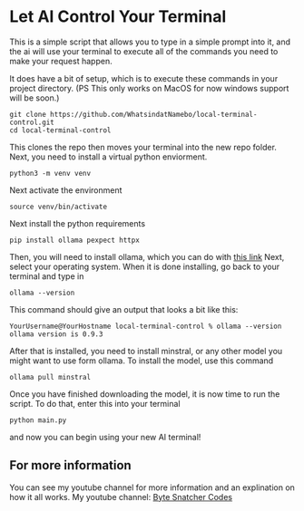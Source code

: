 # Let AI Control Your Terminal

This is a simple script that allows you to type in a simple prompt into it, and the ai will use your terminal to execute all of the commands you need to make your request happen.

It does have a bit of setup, which is to execute these commands in your project directory.
(PS This only works on MacOS for now windows support will be soon.)

```
git clone https://github.com/WhatsindatNamebo/local-terminal-control.git
cd local-terminal-control
```
This clones the repo then moves your terminal into the new repo folder.
Next, you need to install a virtual python enviorment.
```
python3 -m venv venv
```
Next activate the environment
```
source venv/bin/activate
```
Next install the python requirements
```
pip install ollama pexpect httpx
```
Then, you will need to install ollama, which you can do with [this link](https://ollama.com/download)
Next, select your operating system.
When it is done installing, go back to your terminal and type in
```
ollama --version
```
This command should give an output that looks a bit like this:
```
YourUsername@YourHostname local-terminal-control % ollama --version
ollama version is 0.9.3
```
After that is installed, you need to install minstral, or any other model you might want to use form ollama.
To install the model, use this command
```
ollama pull minstral
```
Once you have finished downloading the model, it is now time to run the script.
To do that, enter this into your terminal
```
python main.py
```
and now you can begin using your new AI terminal!

## For more information
You can see my youtube channel for more information and an explination on how it all works.
My youtube channel: [Byte Snatcher Codes](https://www.youtube.com/@ByteSnatcherCodes)
